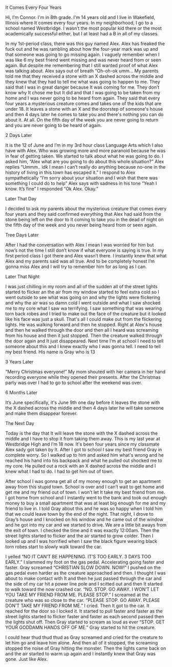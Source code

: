 It Comes Every Four Years

Hi, I’m Connor. I'm in 8th grade. I'm 14 years old and I live in Wakefield, Illinois where It comes every four years. In my neighborhood, I go to a school named Westbridge. I wasn’t the most popular kid there or the most academically successful either, but I at least had a B in all of my classes. 

In my 1st-period class, there was this guy named Alex. Alex has freaked the fuck out and he was rambling about how the four-year mark was up and that someone was going to go missing again. I vaguely remember when I was like 6 my best friend went missing and was never heard from or seen again. But despite me remembering that I still wanted proof of what Alex was talking about. Alex says out of breath “Oh-oh-ok umm… My parents told me that they received a stone with an X dashed across the middle and they knew that they had to tell me what was going to happen to me. They said that I was in great danger because It was coming for me. They don’t know why It chose me but It did and that I was going to be taken from my home and I was never going to be heard from again. They said that every four years a mysterious creature comes and takes one of the kids that are under 18. It leaves a stone with an X and the doorstep of someone's house and then 4 days later he comes to take you and there's nothing you can do about it. At all. On the fifth day of the week you are never going to return and you are never going to be heard of again.

2 Days Later

It is the 12 of June and I’m in my 3rd hour class Language Arts which I also have with Alex. Who was growing more and more paranoid because he was in fear of getting taken. We started to talk about what he was going to do. I asked him, “Alex what are you going to do about this whole situation?” 
Alex replies “Ummm.. idk I mean I can’t really do anything because no-one in the history of living in this town has escaped it.”
I respond to Alex sympathetically “I’m sorry about your situation and I wish that there was something I could do to help”
Alex says with sadness in his tone “Yeah I know. It’s fine”
I responded “Ok Alex. Okay.”

Later That Day

I decided to ask my parents about the mysterious creature that comes every four years and they said confirmed everything that Alex had said from the stone being left on the door to It coming to take you in the dead of night on the fifth day of the week and you never being heard from or seen again. 

Tree Days Later

After I had the conversation with Alex I mean I was worried for him but now’s not the time I still don’t know if what everyone is saying is true. In my first period class I got there and Alex wasn’t there. I instantly knew that what Alex and my parents said was all true. And to be completely honest I’m gonna miss Alex and I will try to remember him for as long as I can. 

Later That Night

I was just chilling in my room and all of the sudden all of the street lights started to flicker an the air from my window started to feel extra cold so I went outside to see what was going on and why the lights were flickering and why the air was so damn cold I went outside and what I saw shocked me to my core what I saw wa terrifying. I saw something that was wearing torn back robes and I tried to make out the face of the creature but it looked like his face was just a skull. That's all I could make out from the flickering lights. He was walking forward and then he stopped. Right at Alex's house and then he walked through the door and then all I heard was screaming from his house and then it just stopped. Then  the creature walked through the door again and It just disappeared. Next time I’m at school I need to tell someone about this and I knew exactly who I was gonna tell. I need to tell my best friend. His name is Gray who is 13


3 Years Later

“Merry Christmas everyone!” My mom shouted with her camera in her hand recording everyone while they opened their presents. After the Christmas party was over I had to go to school after the weekend was over.

6 Months Later

It’s June specifically, it's June 9th one day before it leaves the stone with the X dashed across the middle and then 4 days later he will take someone and make them disappear forever.

The Next Day

Today is the day that It will leave the stone with the X dashed across the middle and I have to stop it from taking them away. This is my last year at Westbridge High and I’m 18 now. It's been four years since my classmate Alex sady got taken by It. After I got to school I saw my best friend Gray in complete worry. So I walked up to him and asked him what's wrong and he reached his hand into his backpack and what he pulled out shocked me to my core. He pulled out a rock with an X dashed across the middle and I knew what I had to do. I had to get him out of town. 

After school I was gonna get all of my money enough to get an apartment away from this stupid town. School is over and I can’t wait to get home and get me and my friend out of town. I won’t let It take my best friend from me. I got home from school and I instantly went to the bank and took out enough money to buy a small apartment that was at least big enough for me and my friend to live in. I told Gray about this and he was so happy when I told him that we could leave town by the end of the night. That night, I drove to Gray’s house and I knocked on his window and he came out of the window and he got into my car and we started to drive. We are a little bit aways from the exit of town. I checked the time and it was exactly 12:00am. Then the street lights started to flicker and the air started to grow colder. Then I looked up and I was horrified when I saw the black figure wearing black torn robes start to slowly walk toward the car. 

I yelled “NO IT CAN’T BE HAPPENING. IT’S TOO EARLY. 3 DAYS TOO EARLY.” I slammed my foot on the gas pedal. Accelerating going faster and faster. Gray screamed “CHRISTIAN SLOW DOWN. NOW!” I pushed on the gas pedal even harder as the creature approached and then. I thought I was about to make contact with It and then he just passed through the car and the side of my car hit a power line pole and I scitted out and then It started to walk toward the now crashed car. “NO. STOP. GO AWAY. I WON’T LET YOU TAKE MY FRIEND FROM ME. PLEASE STOP.” I screamed at the creature who was so close to the car. “PLEASE STOP. GO AWAY. PLEASE DON’T TAKE MY FRIEND FROM ME.” I cried. Then It got to the car. It reached for the door so I locked it. It started to pull faster and faster as the street lights started to flicker faster and faster as each second passed then the lights shut off. Then Gray started to scream as loud as ever “STOP. GET YOUR GODDAMN HANDS OFF OF ME.” Gray started to hit the creature. 

I could hear thud thud thud as Gray screamed and cried for the creature to let him go and leave him alone. And then all of it stopped, the screaming stopped the noise of Gray hitting the monster. Then the lights came back on and the air started to warm up again and I instantly knew that Gray was gone. Just like Alex.